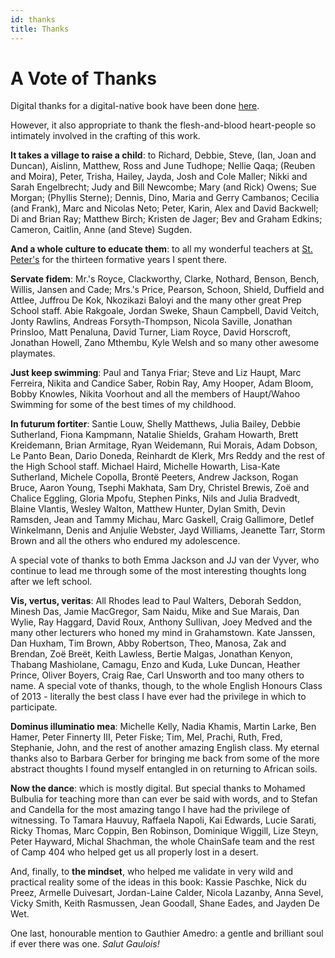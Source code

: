```yaml
---
id: thanks
title: Thanks
---
```


# A Vote of Thanks

Digital thanks for a digital-native book have been done [here](https://twitter.com/cryptowander).

However, it also appropriate to thank the flesh-and-blood heart-people so intimately involved in the crafting of this work.

**It takes a village to raise a child**: to Richard, Debbie, Steve, (Ian, Joan and Duncan), Aislinn, Matthew, Ross and June Tudhope; Nellie Qaqa; (Reuben and Moira), Peter, Trisha, Hailey, Jayda, Josh and Cole Maller; Nikki and Sarah Engelbrecht; Judy and Bill Newcombe; Mary (and Rick) Owens; Sue Morgan; (Phyllis Sterne); Dennis, Dino, Maria and Gerry Cambanos; Cecilia (and Frank), Marc and Nicolas Neto; Peter, Karin, Alex and David Backwell; Di and Brian Ray; Matthew Birch; Kristen de Jager; Bev and Graham Edkins; Cameron, Caitlin, Anne (and Steve) Sugden.

**And a whole culture to educate them**: to all my wonderful teachers at [St. Peter's](https://www.stpeters.co.za/uploads/boys_files/St_Peters_School_Values_-_LARGER_FONT.pdf) for the thirteen formative years I spent there. 

**Servate fidem**: Mr.'s Royce, Clackworthy, Clarke, Nothard, Benson, Bench, Willis, Jansen and Cade; Mrs.'s Price, Pearson, Schoon, Shield, Duffield and Attlee, Juffrou De Kok, Nkozikazi Baloyi and the many other great Prep School staff. Abie Rakgoale, Jordan Sweke, Shaun Campbell, David Veitch, Jonty Rawlins, Andreas Forsyth-Thompson, Nicola Saville, Jonathan Prinsloo, Matt Penaluna, David Turner, Liam Royce, David Horscroft, Jonathan Howell, Zano Mthembu, Kyle Welsh and so many other awesome playmates.

**Just keep swimming**: Paul and Tanya Friar; Steve and Liz Haupt, Marc Ferreira, Nikita and Candice Saber, Robin Ray, Amy Hooper, Adam Bloom, Bobby Knowles, Nikita Voorhout and all the members of Haupt/Wahoo Swimming for some of the best times of my childhood.

**In futurum fortiter**: Santie Louw, Shelly Matthews, Julia Bailey, Debbie Sutherland, Fiona Kampmann, Natalie Shields, Graham Howarth, Brett Kreidemann, Brian Armitage, Ryan Weidemann, Rui Morais, Adam Dobson, Le Panto Bean, Dario Doneda, Reinhardt de Klerk, Mrs Reddy and the rest of the High School staff. Michael Haird, Michelle Howarth, Lisa-Kate Sutherland, Michele Copolla, Brontë Peeters, Andrew Jackson, Rogan Bruce, Aaron Young, Tsephi Makhata, Sam Dry, Christel Brewis, Zoë and Chalice Eggling, Gloria Mpofu, Stephen Pinks, Nils and Julia Bradvedt, Blaine Vlantis, Wesley Walton, Matthew Hunter, Dylan Smith, Devin Ramsden, Jean and Tammy Michau, Marc Gaskell, Craig Gallimore, Detlef Winkelmann, Denis and Anjulie Webster, Jayd Williams, Jeanette Tarr, Storm Brown and all the others who endured my adolescence.

A special vote of thanks to both Emma Jackson and JJ van der Vyver, who continue to lead me through some of the most interesting thoughts long after we left school.

**Vis, vertus, veritas**: All Rhodes lead to Paul Walters, Deborah Seddon, Minesh Das, Jamie MacGregor, Sam Naidu, Mike and Sue Marais, Dan Wylie, Ray Haggard, David Roux, Anthony Sullivan, Joey Medved and the many other lecturers who honed my mind in Grahamstown. Kate Janssen, Dan Huxham, Tim Brown, Abby Robertson, Theo, Manosa, Zak and Brendan, Zoë Breët, Keith Lawless, Bertie Malgas, Jonathan Kenyon, Thabang Mashiolane, Camagu, Enzo and Kuda, Luke Duncan, Heather Prince, Oliver Boyers, Craig Rae, Carl Unsworth and too many others to name. A special vote of thanks, though, to the whole English Honours Class of 2013 - literally the best class I have ever had the privilege in which to participate.

**Dominus illuminatio mea**: Michelle Kelly, Nadia Khamis, Martin Larke, Ben Hamer, Peter Finnerty III, Peter Fiske; Tim, Mel, Prachi, Ruth, Fred, Stephanie, John, and the rest of another amazing English class. My eternal thanks also to Barbara Gerber for bringing me back from some of the more abstract thoughts I found myself entangled in on returning to African soils.

**Now the dance**: which is mostly digital. But special thanks to Mohamed Bulbulia for teaching more than can ever be said with words, and to Stefan and Candella for the most amazing tango I have had the privilege of witnessing. To Tamara Hauvuy, Raffaela Napoli, Kai Edwards, Lucie Sarati, Ricky Thomas, Marc Coppin, Ben Robinson, Dominique Wiggill, Lize Steyn, Peter Hayward, Michal Shachman, the whole ChainSafe team and the rest of Camp 404 who helped get us all properly lost in a desert.

And, finally, to **the mindset**, who helped me validate in very wild and practical reality some of the ideas in this book: Kassie Paschke, Nick du Preez, Armelle Duivesart, Jordan-Laine Calder, Nicola Lazanby, Anna Sevel, Vicky Smith, Keith Rasmussen, Jean Goodall, Shane Eades, and Jayden De Wet.

One last, honourable mention to Gauthier Amedro: a gentle and brilliant soul if ever there was one. _Salut Gaulois!_